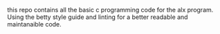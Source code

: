this repo contains all the basic c programming code for the alx program. Using the betty style guide and linting for a better readable and maintanaible code.
